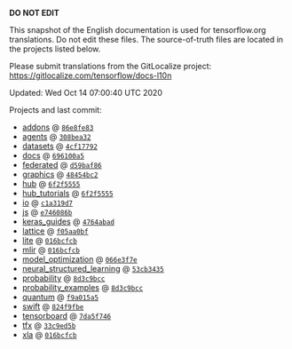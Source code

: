 __DO NOT EDIT__

This snapshot of the English documentation is used for tensorflow.org
translations. Do not edit these files. The source-of-truth files are located in
the projects listed below.

Please submit translations from the GitLocalize project: https://gitlocalize.com/tensorflow/docs-l10n

Updated: Wed Oct 14 07:00:40 UTC 2020

Projects and last commit:

- [addons](https://github.com/tensorflow/addons/tree/master/docs) @ <a href='https://github.com/tensorflow/addons/commit/86e8fe8370985ccaecdf0bb024ce01419063ad70'><code>86e8fe83</code></a>
- [agents](https://github.com/tensorflow/agents/tree/master/docs) @ <a href='https://github.com/tensorflow/agents/commit/308bea323c7418c9867eaab10066d305a1ea0c8f'><code>308bea32</code></a>
- [datasets](https://github.com/tensorflow/datasets/tree/master/docs) @ <a href='https://github.com/tensorflow/datasets/commit/4cf1779294f594060fe929d02996da34c35c9990'><code>4cf17792</code></a>
- [docs](https://github.com/tensorflow/docs/tree/master/site/en) @ <a href='https://github.com/tensorflow/docs/commit/696100a5f4cce1b05cba64bcc380344656579ae8'><code>696100a5</code></a>
- [federated](https://github.com/tensorflow/federated/tree/master/docs) @ <a href='https://github.com/tensorflow/federated/commit/d59baf86083c5c9eb5901c92a47884ba86d057cb'><code>d59baf86</code></a>
- [graphics](https://github.com/tensorflow/graphics/tree/master/tensorflow_graphics/g3doc) @ <a href='https://github.com/tensorflow/graphics/commit/48454bc297e4b7b59e1fac8b4cc92058e1d7642e'><code>48454bc2</code></a>
- [hub](https://github.com/tensorflow/hub/tree/master/docs) @ <a href='https://github.com/tensorflow/hub/commit/6f2f555580724b7aa269b87e0169466398d50359'><code>6f2f5555</code></a>
- [hub_tutorials](https://github.com/tensorflow/hub/tree/master/examples/colab) @ <a href='https://github.com/tensorflow/hub/commit/6f2f555580724b7aa269b87e0169466398d50359'><code>6f2f5555</code></a>
- [io](https://github.com/tensorflow/io/tree/master/docs) @ <a href='https://github.com/tensorflow/io/commit/c1a319d77cbf04e628c8ef7aaa4e093d2a60765d'><code>c1a319d7</code></a>
- [js](https://github.com/tensorflow/tfjs-website/tree/master/docs) @ <a href='https://github.com/tensorflow/tfjs-website/commit/e746086bed841a9ff7e6dcfe00b27f7333682105'><code>e746086b</code></a>
- [keras_guides](https://github.com/tensorflow/docs/tree/snapshot-keras/site/en/guide/keras) @ <a href='https://github.com/tensorflow/docs/commit/4764abad680f9698f8ba9ace121ac9d0d9cb69af'><code>4764abad</code></a>
- [lattice](https://github.com/tensorflow/lattice/tree/master/docs) @ <a href='https://github.com/tensorflow/lattice/commit/f05aa0bf2e85756f7a5f49f1378f0d1e428bea2d'><code>f05aa0bf</code></a>
- [lite](https://github.com/tensorflow/tensorflow/tree/master/tensorflow/lite/g3doc) @ <a href='https://github.com/tensorflow/tensorflow/commit/016bcfcb193260c5db2c58056aeb7aa4f6e5dc29'><code>016bcfcb</code></a>
- [mlir](https://github.com/tensorflow/tensorflow/tree/master/tensorflow/compiler/mlir/g3doc) @ <a href='https://github.com/tensorflow/tensorflow/commit/016bcfcb193260c5db2c58056aeb7aa4f6e5dc29'><code>016bcfcb</code></a>
- [model_optimization](https://github.com/tensorflow/model-optimization/tree/master/tensorflow_model_optimization/g3doc) @ <a href='https://github.com/tensorflow/model-optimization/commit/066e3f7e272ab35663939ea88cf92111c3379d1b'><code>066e3f7e</code></a>
- [neural_structured_learning](https://github.com/tensorflow/neural-structured-learning/tree/master/g3doc) @ <a href='https://github.com/tensorflow/neural-structured-learning/commit/53cb34358cafac75319c2b94631cc01578cc1c7e'><code>53cb3435</code></a>
- [probability](https://github.com/tensorflow/probability/tree/master/tensorflow_probability/g3doc) @ <a href='https://github.com/tensorflow/probability/commit/8d3c9bcc3e872ff7a02b811c0b20a66aae5abfd4'><code>8d3c9bcc</code></a>
- [probability_examples](https://github.com/tensorflow/probability/tree/master/tensorflow_probability/examples/jupyter_notebooks) @ <a href='https://github.com/tensorflow/probability/commit/8d3c9bcc3e872ff7a02b811c0b20a66aae5abfd4'><code>8d3c9bcc</code></a>
- [quantum](https://github.com/tensorflow/quantum/tree/master/docs) @ <a href='https://github.com/tensorflow/quantum/commit/f9a015a5664dce88ca99f6de85eaf5376ae0cf3a'><code>f9a015a5</code></a>
- [swift](https://github.com/tensorflow/swift/tree/master/docs/site) @ <a href='https://github.com/tensorflow/swift/commit/824f9fbe499642d64e315ac11423a8c9061dd075'><code>824f9fbe</code></a>
- [tensorboard](https://github.com/tensorflow/tensorboard/tree/master/docs) @ <a href='https://github.com/tensorflow/tensorboard/commit/7da5f74646251714f8969021dd86cab475c20484'><code>7da5f746</code></a>
- [tfx](https://github.com/tensorflow/tfx/tree/master/docs) @ <a href='https://github.com/tensorflow/tfx/commit/33c9ed5b7c71868ae3046f6c037cadf9c3e63d45'><code>33c9ed5b</code></a>
- [xla](https://github.com/tensorflow/tensorflow/tree/master/tensorflow/compiler/xla/g3doc) @ <a href='https://github.com/tensorflow/tensorflow/commit/016bcfcb193260c5db2c58056aeb7aa4f6e5dc29'><code>016bcfcb</code></a>


